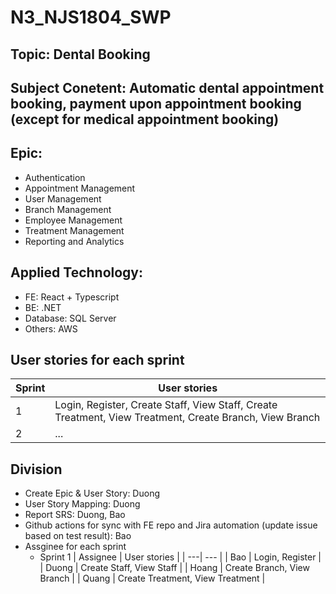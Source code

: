 ﻿# N3_NJS1804_SWP

## Topic: Dental Booking

## Subject Conetent: Automatic dental appointment booking, payment upon appointment booking (except for medical appointment booking)

## Epic:
- Authentication
- Appointment Management
- User Management
- Branch Management
- Employee Management
- Treatment Management
- Reporting and Analytics

## Applied Technology:
- FE: React + Typescript
- BE: .NET
- Database: SQL Server
- Others: AWS

## User stories for each sprint
| Sprint  | User stories |
| ---| --- |
| 1  | Login, Register, Create Staff, View Staff, Create Treatment, View Treatment, Create Branch, View Branch  |
| 2  | ...  |

## Division
- Create Epic & User Story: Duong
- User Story Mapping: Duong
- Report SRS: Duong, Bao
- Github actions for sync with FE repo and Jira automation (update issue based on test result): Bao
- Assginee for each sprint
  - Sprint 1
    | Assignee  | User stories |
    | ---| --- |
    | Bao  | Login, Register  |
    | Duong | Create Staff, View Staff  |
    | Hoang | Create Branch, View Branch  |
    | Quang | Create Treatment, View Treatment |
